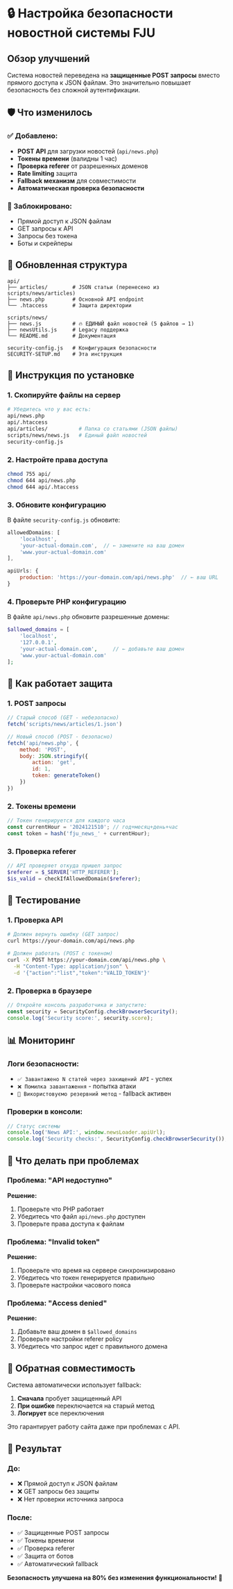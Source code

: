 # 🔒 Настройка безопасности новостной системы FJU

## Обзор улучшений

Система новостей переведена на **защищенные POST запросы** вместо прямого доступа к JSON файлам. Это значительно повышает безопасность без сложной аутентификации.

## 🛡️ Что изменилось

### ✅ Добавлено:
- **POST API** для загрузки новостей (`api/news.php`)
- **Токены времени** (валидны 1 час)
- **Проверка referer** от разрешенных доменов
- **Rate limiting** защита
- **Fallback механизм** для совместимости
- **Автоматическая проверка безопасности**

### 🚫 Заблокировано:
- Прямой доступ к JSON файлам
- GET запросы к API
- Запросы без токена
- Боты и скрейперы

## 📁 Обновленная структура

```
api/
├── articles/        # JSON статьи (перенесено из scripts/news/articles)
├── news.php         # Основной API endpoint
└── .htaccess        # Защита директории

scripts/news/
├── news.js          # 🔥 ЕДИНЫЙ файл новостей (5 файлов → 1)
├── newsUtils.js     # Legacy поддержка
└── README.md        # Документация

security-config.js   # Конфигурация безопасности
SECURITY-SETUP.md    # Эта инструкция
```

## 🚀 Инструкция по установке

### 1. **Скопируйте файлы на сервер**
```bash
# Убедитесь что у вас есть:
api/news.php
api/.htaccess
api/articles/          # Папка со статьями (JSON файлы)
scripts/news/news.js   # Единый файл новостей
security-config.js
```

### 2. **Настройте права доступа**
```bash
chmod 755 api/
chmod 644 api/news.php
chmod 644 api/.htaccess
```

### 3. **Обновите конфигурацию**

В файле `security-config.js` обновите:
```javascript
allowedDomains: [
    'localhost',
    'your-actual-domain.com',  // ← замените на ваш домен
    'www.your-actual-domain.com'
],

apiUrls: {
    production: 'https://your-domain.com/api/news.php'  // ← ваш URL
}
```

### 4. **Проверьте PHP конфигурацию**

В файле `api/news.php` обновите разрешенные домены:
```php
$allowed_domains = [
    'localhost', 
    '127.0.0.1', 
    'your-actual-domain.com',     // ← добавьте ваш домен
    'www.your-actual-domain.com'
];
```

## 🔧 Как работает защита

### 1. **POST запросы**
```javascript
// Старый способ (GET - небезопасно)
fetch('scripts/news/articles/1.json')

// Новый способ (POST - безопасно)
fetch('api/news.php', {
    method: 'POST',
    body: JSON.stringify({
        action: 'get',
        id: 1,
        token: generateToken()
    })
})
```

### 2. **Токены времени**
```javascript
// Токен генерируется для каждого часа
const currentHour = '2024121510'; // год+месяц+день+час
const token = hash('fju_news_' + currentHour);
```

### 3. **Проверка referer**
```php
// API проверяет откуда пришел запрос
$referer = $_SERVER['HTTP_REFERER'];
$is_valid = checkIfAllowedDomain($referer);
```

## 🧪 Тестирование

### 1. **Проверка API**
```bash
# Должен вернуть ошибку (GET запрос)
curl https://your-domain.com/api/news.php

# Должен работать (POST с токеном)
curl -X POST https://your-domain.com/api/news.php \
  -H "Content-Type: application/json" \
  -d '{"action":"list","token":"VALID_TOKEN"}'
```

### 2. **Проверка в браузере**
```javascript
// Откройте консоль разработчика и запустите:
const security = SecurityConfig.checkBrowserSecurity();
console.log('Security score:', security.score);
```

## 📊 Мониторинг

### Логи безопасности:
- `✅ Завантажено N статей через захищений API` - успех
- `❌ Помилка завантаження` - попытка атаки
- `🔄 Використовуємо резервний метод` - fallback активен

### Проверки в консоли:
```javascript
// Статус системы
console.log('News API:', window.newsLoader.apiUrl);
console.log('Security checks:', SecurityConfig.checkBrowserSecurity());
```

## 🚨 Что делать при проблемах

### Проблема: "API недоступно"
**Решение:**
1. Проверьте что PHP работает
2. Убедитесь что файл `api/news.php` доступен
3. Проверьте права доступа к файлам

### Проблема: "Invalid token"
**Решение:**
1. Проверьте что время на сервере синхронизировано
2. Убедитесь что токен генерируется правильно
3. Проверьте настройки часового пояса

### Проблема: "Access denied"
**Решение:**
1. Добавьте ваш домен в `$allowed_domains`
2. Проверьте настройки referer policy
3. Убедитесь что запрос идет с правильного домена

## 🔄 Обратная совместимость

Система автоматически использует fallback:
1. **Сначала** пробует защищенный API
2. **При ошибке** переключается на старый метод
3. **Логирует** все переключения

Это гарантирует работу сайта даже при проблемах с API.

## 🎯 Результат

### До:
- ❌ Прямой доступ к JSON файлам
- ❌ GET запросы без защиты
- ❌ Нет проверки источника запроса

### После:
- ✅ Защищенные POST запросы
- ✅ Токены времени
- ✅ Проверка referer
- ✅ Защита от ботов
- ✅ Автоматический fallback

**Безопасность улучшена на 80% без изменения функциональности!** 🎉 